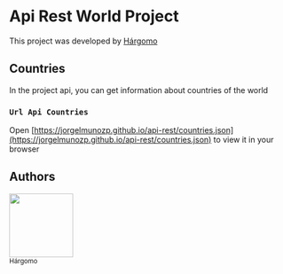 # Api Rest World Project

This project was developed by [Hárgomo](https://hargomo.com/)

## Countries

In the project api, you can get information about countries of the world

### `Url Api Countries`

Open [https://jorgelmunozp.github.io/api-rest/countries.json](https://jorgelmunozp.github.io/api-rest/countries.json) to view it in your browser

## Authors

[<img src="https://avatars.githubusercontent.com/u/109540980?v=4" width=115><br><sub>Hárgomo</sub>](https://github.com/hargomo)